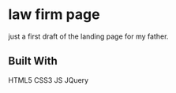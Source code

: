# law firm page

just a first draft of the landing page for my father.


## Built With

HTML5
CSS3
JS
JQuery



